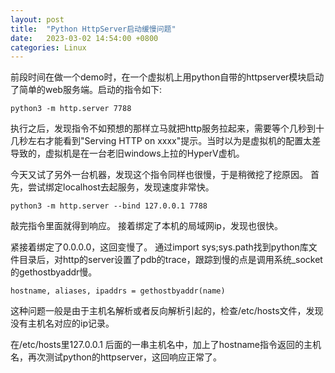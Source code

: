 ```yaml
---
layout: post
title:  "Python HttpServer启动缓慢问题"
date:   2023-03-02 14:54:00 +0800
categories: Linux
---
```

前段时间在做一个demo时，在一个虚拟机上用python自带的httpserver模块启动了简单的web服务端。启动的指令如下:
```
python3 -m http.server 7788
```
执行之后，发现指令不如预想的那样立马就把http服务拉起来，需要等个几秒到十几秒左右才能看到"Serving HTTP on xxxx"提示。当时以为是虚拟机的配置太差导致的，虚拟机是在一台老旧windows上拉的HyperV虚机。

今天又试了另外一台机器，发现这个指令同样也很慢，于是稍微挖了挖原因。
首先，尝试绑定localhost去起服务，发现速度非常快。
```
python3 -m http.server --bind 127.0.0.1 7788
```
敲完指令里面就得到响应。
接着绑定了本机的局域网ip，发现也很快。

紧接着绑定了0.0.0.0，这回变慢了。
通过import sys;sys.path找到python库文件目录后，对http的server设置了pdb的trace，跟踪到慢的点是调用系统_socket的gethostbyaddr慢。
```
hostname, aliases, ipaddrs = gethostbyaddr(name)
```
这种问题一般是由于主机名解析或者反向解析引起的，检查/etc/hosts文件，发现没有主机名对应的ip记录。

在/etc/hosts里127.0.0.1 后面的一串主机名中，加上了hostname指令返回的主机名，再次测试python的httpserver，这回响应正常了。
